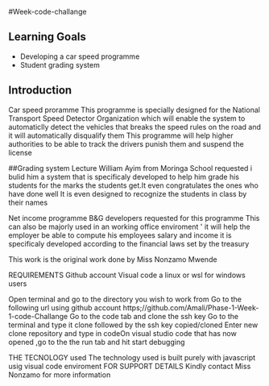 #Week-code-challange

## Learning Goals

- Developing a car speed programme
- Student grading system

## Introduction

Car speed proramme
This programme is specially designed for the National Transport Speed Detector Organization which will enable the system to automaticlly detect the vehicles that breaks the speed rules on the road and it will automatically disqualify them
This programme will help higher authorities to be able to track the drivers punish them and suspend the license 

##Grading system
Lecture William Ayim from Moringa School requested i bulid him a system that is specificaly developed to help him grade his students for the marks the students get.It even congratulates the ones who have done well 
It is even designed to recognize the students in class by their names

Net income programme
B&G developers requested for this programme
This can also be majorly used in an working office enviroment '
it will help the employer be able to compute his employees salary and income
it is specificaly developed according to the financial laws set by the treasury

This work is the original work done by Miss Nonzamo Mwende

REQUIREMENTS
Github account
Visual code
a linux or wsl for windows users

Open terminal and go to the directory you wish to work from
Go to the following url using github account 
       https;//github.com/Amali/Phase-1-Week-1-code-Challange
Go to the code tab and clone the ssh key
Go to the terminal and type it clone followed by the ssh key copied/cloned
Enter new clone repository and type in codeOn visual studio code that has now opened ,go to the the run tab and hit start debugging

THE TECNOLOGY used
The technology used  is built purely with javascript usig visual code enviroment
FOR SUPPORT DETAILS
Kindly contact Miss Nonzamo for more information
